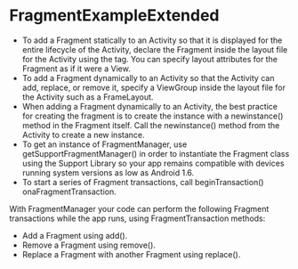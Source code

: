 # FragmentExampleExtended

* To add a Fragment statically to an Activity so that it is displayed for the entire lifecycle of the Activity, declare the Fragment inside the layout file for the Activity using the <fragment> tag. You can specify layout attributes for the Fragment as if it were a View. 
* To add a Fragment dynamically to an Activity so that the Activity can add, replace, or remove it, specify a ViewGroup inside the layout file for the Activity such as a FrameLayout. 
* When adding a Fragment dynamically to an Activity, the best practice for creating the fragment is to create the instance with a newinstance() method in the Fragment itself. Call the newinstance() method from the Activity to create a new instance.
* To get an instance of FragmentManager, use getSupportFragmentManager() in order to instantiate the Fragment class using the Support Library so your app remains compatible with devices running system versions as low as Android 1.6.
* To start a series of Fragment transactions, call beginTransaction() onaFragmentTransaction. 

With FragmentManager your code can perform the following Fragment transactions while the app runs, using FragmentTransaction methods:
* Add a Fragment using add().
* Remove a Fragment using remove().
* Replace a Fragment with another Fragment using replace().
